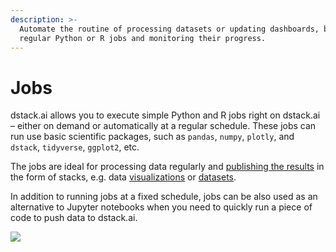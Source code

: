 ```yaml
---
description: >-
  Automate the routine of processing datasets or updating dashboards, by running
  regular Python or R jobs and monitoring their progress.
---
```


# Jobs

dstack.ai allows you to execute simple Python and R jobs right on dstack.ai – either on demand or automatically at a regular schedule. These jobs can run use basic scientific packages, such as `pandas`, `numpy`, `plotly`, and `dstack`, `tidyverse`, `ggplot2`, etc.

The jobs are ideal for processing data regularly and [publishing the results](pushing-visualizations.md#pushing-static-visualizations-or-datasets) in the form of stacks, e.g. data [visualizations](tutorials/plotting-libraries.md) or [datasets](tutorials/datasets.md).

In addition to running jobs at a fixed schedule, jobs can be also used as an alternative to Jupyter notebooks when you need to quickly run a piece of code to push data to dstack.ai.

![](.gitbook/assets/slide7.02f04eff.png)

